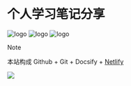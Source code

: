 <!-- {docsify-ignore}  忽略副标题-->

<!-- # Headline
## hello  {docsify-ignore} -->

# 个人学习笔记分享
![logo](https://docsify.js.org/_media/icon.svg ':size=WIDTHxHEIGHT')
![logo](https://docsify.js.org/_media/icon.svg ':size=50x100')
![logo](https://docsify.js.org/_media/icon.svg ':size=100')

> [!NOTE]
> 本站构成 Github + Git + Docsify + [Netlify](https://www.netlify.com/)


![](https://badgen.net/github/stars/maimai977977/MaiMaiNote)

